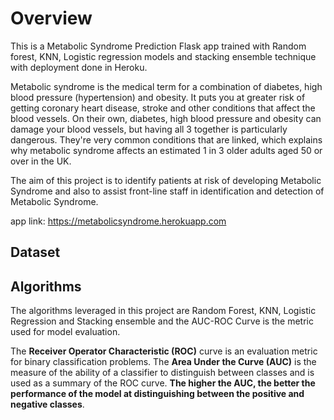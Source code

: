 # Overview
This is a Metabolic Syndrome Prediction Flask app trained with Random forest, KNN, Logistic regression models and stacking ensemble technique with deployment done in Heroku. 

Metabolic syndrome is the medical term for a combination of diabetes, high blood pressure (hypertension) and obesity. It puts you at greater risk of getting coronary heart disease, stroke and other conditions that affect the blood vessels.
On their own, diabetes, high blood pressure and obesity can damage your blood vessels, but having all 3 together is particularly dangerous. They're very common conditions that are linked, which explains why metabolic syndrome affects an estimated 1 in 3 older adults aged 50 or over in the UK.

The aim of this project is to identify patients at risk of developing Metabolic Syndrome and also to assist front-line staff in identification and detection of Metabolic Syndrome.

app link: https://metabolicsyndrome.herokuapp.com

## Dataset

## Algorithms
The algorithms leveraged in this project are Random Forest, KNN, Logistic Regression and Stacking ensemble and the AUC-ROC Curve is the metric used for model evaluation.

The **Receiver Operator Characteristic (ROC)** curve is an evaluation metric for binary classification problems. The **Area Under the Curve (AUC)** is the measure of the ability of a classifier to distinguish between classes and is used as a summary of the ROC curve. **The higher the AUC, the better the performance of the model at distinguishing between the positive and negative classes**.

